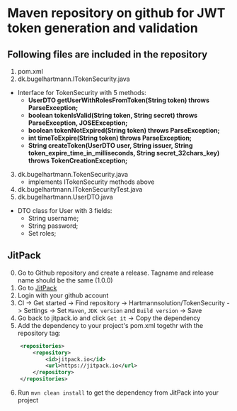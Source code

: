 # Maven repository on github for JWT token generation and validation
## Following files are included in the repository
1. pom.xml
2. dk.bugelhartmann.ITokenSecurity.java
  - Interface for TokenSecurity with 5 methods:
    - **UserDTO getUserWithRolesFromToken(String token) throws ParseException;**
    - **boolean tokenIsValid(String token, String secret) throws ParseException, JOSEException;**
    - **boolean tokenNotExpired(String token) throws ParseException;**
    - **int timeToExpire(String token) throws ParseException;**
    - **String createToken(UserDTO user, String issuer, String token_expire_time_in_milliseconds, String secret_32chars_key) throws TokenCreationException;**
3. dk.bugelhartmann.TokenSecurity.java
    - implements ITokenSecurity methods above
4. dk.bugelhartmann.ITokenSecurityTest.java
5. dk.bugelhartmann.UserDTO.java
  - DTO class for User with 3 fields:
    - String username;
    - String password;
    - Set<String> roles;

## JitPack
0. Go to Github repository and create a release. Tagname and release name should be the same (1.0.0)
1. Go to [JitPack](https://jitpack.io/)
2. Login with your github account
3. CI -> Get started -> Find repository -> Hartmannsolution/TokenSecurity -> Settings -> Set `Maven`, `JDK version` and `Build version` -> Save
4. Go back to jitpack.io and click `Get it` -> Copy the dependency
5. Add the dependency to your project's pom.xml togethr with the repository tag:
```xml
	<repositories>
		<repository>
		    <id>jitpack.io</id>
		    <url>https://jitpack.io</url>
		</repository>
	</repositories>
```
6. Run `mvn clean install` to get the dependency from JitPack into your project

